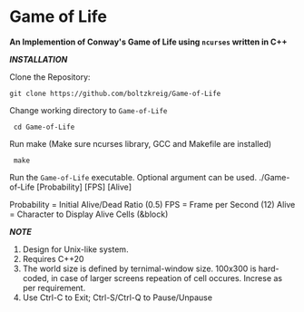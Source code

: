 Game of Life
===================================
**An Implemention of Conway's Game of Life using `ncurses` written in C++**

***INSTALLATION***

Clone the Repository:

    git clone https://github.com/boltzkreig/Game-of-Life
    
Change working directory to `Game-of-Life`

     cd Game-of-Life
     
Run make (Make sure ncurses library, GCC and Makefile are installed) 

     make
	 
Run the `Game-of-Life` executable. Optional argument can be used.
	./Game-of-Life [Probability] [FPS] [Alive] 
     
Probability	= Initial Alive/Dead Ratio	(0.5)
FPS			= Frame per Second	(12)
Alive		= Character to Display Alive Cells	(&block)

***NOTE***
1. Design for Unix-like system.
2. Requires C++20
3. The world size is defined by ternimal-window size. 100x300 is hard-coded, in case of larger screens repeation of cell occures. Increse as per requirement.
4. Use Ctrl-C to Exit; Ctrl-S/Ctrl-Q to Pause/Unpause

